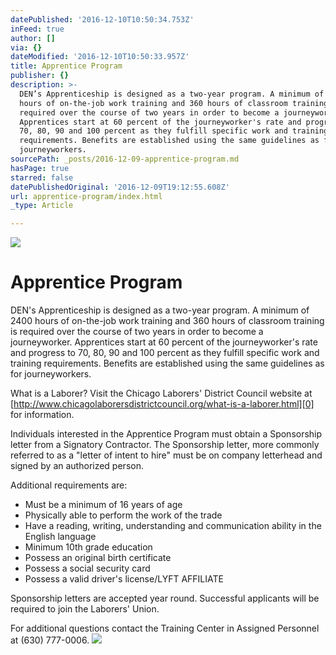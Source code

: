 ```yaml
---
datePublished: '2016-12-10T10:50:34.753Z'
inFeed: true
author: []
via: {}
dateModified: '2016-12-10T10:50:33.957Z'
title: Apprentice Program
publisher: {}
description: >-
  DEN’s Apprenticeship is designed as a two-year program. A minimum of 2400
  hours of on-the-job work training and 360 hours of classroom training is
  required over the course of two years in order to become a journeyworker.
  Apprentices start at 60 percent of the journeyworker's rate and progress to
  70, 80, 90 and 100 percent as they fulfill specific work and training
  requirements. Benefits are established using the same guidelines as for
  journeyworkers.
sourcePath: _posts/2016-12-09-apprentice-program.md
hasPage: true
starred: false
datePublishedOriginal: '2016-12-09T19:12:55.608Z'
url: apprentice-program/index.html
_type: Article

---
```

![](https://the-grid-user-content.s3-us-west-2.amazonaws.com/2663e809-0d73-4cfa-80e1-83abab4aa760.png)

# Apprentice Program

DEN's Apprenticeship is designed as a two-year program. A minimum of 2400 hours of on-the-job work training and 360 hours of classroom training is required over the course of two years in order to become a journeyworker. Apprentices start at 60 percent of the journeyworker's rate and progress to 70, 80, 90 and 100 percent as they fulfill specific work and training requirements. Benefits are established using the same guidelines as for journeyworkers.

What is a Laborer? Visit the Chicago Laborers' District Council website at [http://www.chicagolaborersdistrictcouncil.org/what-is-a-laborer.html][0] for information.

Individuals interested in the Apprentice Program must obtain a Sponsorship letter from a Signatory Contractor. The Sponsorship letter, more commonly referred to as a "letter of intent to hire" must be on company letterhead and signed by an authorized person.

Additional requirements are:

* Must be a minimum of 16 years of age
* Physically able to perform the work of the trade
* Have a reading, writing, understanding and communication ability in the English language
* Minimum 10th grade education
* Possess an original birth certificate
* Possess a social security card
* Possess a valid driver's license/LYFT AFFILIATE

Sponsorship letters are accepted year round. Successful applicants will be required to join the Laborers' Union.

For additional questions contact the Training Center in Assigned Personnel at (630) 777-0006\.
![](https://the-grid-user-content.s3-us-west-2.amazonaws.com/6b38577c-493f-4181-8727-aca82083d923.png)

[0]: http://www.chicagolaborersdistrictcouncil.org/what-is-a-laborer.html